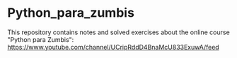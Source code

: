 # Python_para_zumbis
This repository contains notes and solved exercises about the online course "Python para Zumbis":
https://www.youtube.com/channel/UCripRddD4BnaMcU833ExuwA/feed
